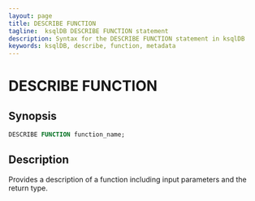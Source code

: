 ```yaml
---
layout: page
title: DESCRIBE FUNCTION
tagline:  ksqlDB DESCRIBE FUNCTION statement
description: Syntax for the DESCRIBE FUNCTION statement in ksqlDB
keywords: ksqlDB, describe, function, metadata
---
```


DESCRIBE FUNCTION
=================

Synopsis
--------

```sql
DESCRIBE FUNCTION function_name;
```

Description
-----------

Provides a description of a function including input parameters and the
return type.
